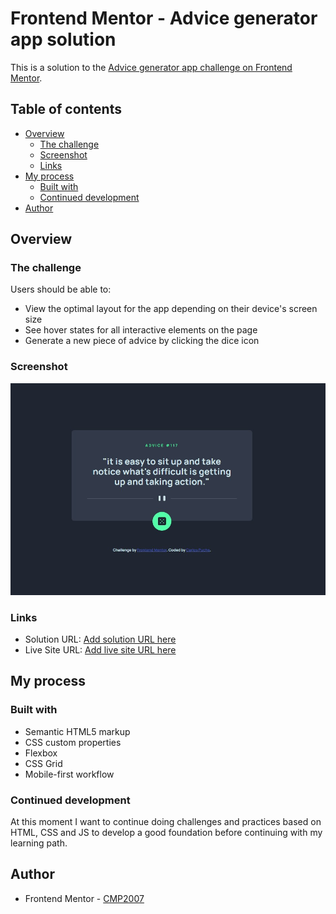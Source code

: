 # Frontend Mentor - Advice generator app solution

This is a solution to the [Advice generator app challenge on Frontend Mentor](https://www.frontendmentor.io/challenges/advice-generator-app-QdUG-13db).

## Table of contents

- [Overview](#overview)
  - [The challenge](#the-challenge)
  - [Screenshot](#screenshot)
  - [Links](#links)
- [My process](#my-process)
  - [Built with](#built-with)
  - [Continued development](#continued-development)
- [Author](#author)


## Overview

### The challenge

Users should be able to:

- View the optimal layout for the app depending on their device's screen size
- See hover states for all interactive elements on the page
- Generate a new piece of advice by clicking the dice icon

### Screenshot

![](./images/screenshot.jpg)


### Links

- Solution URL: [Add solution URL here](https://www.frontendmentor.io/solutions/advicegeneratorapp-uZG6x1SVLS)
- Live Site URL: [Add live site URL here](https://cmp2007.github.io/advice-generator-app/)

## My process

### Built with

- Semantic HTML5 markup
- CSS custom properties
- Flexbox
- CSS Grid
- Mobile-first workflow

### Continued development

At this moment I want to continue doing challenges and practices based on HTML, CSS and JS to develop a good foundation before continuing with my learning path.

## Author

- Frontend Mentor - [CMP2007](https://www.frontendmentor.io/profile/CMP2007)
